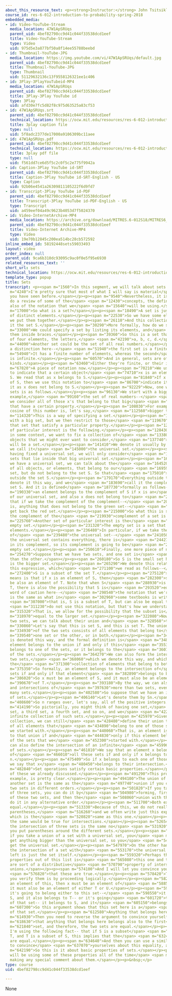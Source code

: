 ```yaml
---
about_this_resource_text: <p><strong>Instructor:</strong> John Tsitsiklis</p>
course_id: res-6-012-introduction-to-probability-spring-2018
embedded_media:
- id: Video-YouTube-Stream
  media_location: 47W1ApSRUqs
  parent_uid: 4bef82798cc9d41c044f33538dcd1eef
  title: Video-YouTube-Stream
  type: Video
  uid: 975d5e3a877bf50a8f14ee55788beebd
- id: Thumbnail-YouTube-JPG
  media_location: https://img.youtube.com/vi/47W1ApSRUqs/default.jpg
  parent_uid: 4bef82798cc9d41c044f33538dcd1eef
  title: Thumbnail-YouTube-JPG
  type: Thumbnail
  uid: 51129632136c13f9558126321ee1c406
- id: 3Play-3PlayYouTubeid-MP4
  media_location: 47W1ApSRUqs
  parent_uid: 4bef82798cc9d41c044f33538dcd1eef
  title: 3Play-3Play YouTube id
  type: 3Play
  uid: afd30e7fc5d82f8c975d63525a83cf53
- id: 47W1ApSRUqs.srt
  parent_uid: 4bef82798cc9d41c044f33538dcd1eef
  technical_location: https://ocw.mit.edu/resources/res-6-012-introduction-to-probability-spring-2018/part-i-the-fundamentals/sets/47W1ApSRUqs.srt
  title: 3play caption file
  type: null
  uid: 5f8adc2377de17000a9106309bc11aee
- id: 47W1ApSRUqs.pdf
  parent_uid: 4bef82798cc9d41c044f33538dcd1eef
  technical_location: https://ocw.mit.edu/resources/res-6-012-introduction-to-probability-spring-2018/part-i-the-fundamentals/sets/47W1ApSRUqs.pdf
  title: 3play pdf file
  type: null
  uid: f561dd7ce6d5f5c2c0f5c2e775f9942a
- id: Caption-3Play YouTube id-SRT
  parent_uid: 4bef82798cc9d41c044f33538dcd1eef
  title: Caption-3Play YouTube id-SRT-English - US
  type: Caption
  uid: 92b06e4541a26309811105222f6d9fd7
- id: Transcript-3Play YouTube id-PDF
  parent_uid: 4bef82798cc9d41c044f33538dcd1eef
  title: Transcript-3Play YouTube id-PDF-English - US
  type: Transcript
  uid: a459eef04a49c9623b4053d7f5024370
- id: Video-InternetArchive-MP4
  media_location: https://archive.org/download/MITRES.6-012S18/MITRES6_012S18_S01-01_300k.mp4
  parent_uid: 4bef82798cc9d41c044f33538dcd1eef
  title: Video-Internet Archive-MP4
  type: Video
  uid: 19e70b12845c200ea514bc28cb572592
inline_embed_id: 58192448sets59033493
layout: video
order_index: null
parent_uid: 9ca6b310dc93095c9ac0f0e5f95e6930
related_resources_text: ''
short_url: sets
technical_location: https://ocw.mit.edu/resources/res-6-012-introduction-to-probability-spring-2018/part-i-the-fundamentals/sets
template_type: popup
title: Sets
transcript: <p><span m="1560">In this segment, we will talk about sets.</span></p><p><span
  m="4240">I'm pretty sure that most of what I will say is material</span> <span m="7770">that
  you have seen before.</span></p><p><span m="9540">Nevertheless, it is useful to
  do a review of some of the</span> <span m="12430">concepts, the definitions, and
  also of the notation that we</span> <span m="15640">will be using.</span></p><p><span
  m="17000">So what is a set?</span></p><p><span m="18490">A set is just a collection
  of distinct elements.</span></p><p><span m="22530">So we have some elements, and
  we put them together.</span></p><p><span m="26110">And this collection, we call
  it the set S.</span></p><p><span m="30290">More formally, how do we specify a set?</span></p><p><span
  m="33000">We could specify a set by listing its elements, and</span> <span m="37330">putting
  them inside braces.</span></p><p><span m="39360">So this is a set that consists
  of four elements, the letters,</span> <span m="42190">a, b, c, d.</span></p><p><span
  m="44090">Another set could be the set of all real numbers.</span></p><p><span m="49990">Notice
  a distinction here--</span> <span m="51940">the first set is a finite set.</span></p><p><span
  m="54940">It has a finite number of elements, whereas the second</span> <span m="59060">set
  is infinite.</span></p><p><span m="60570">And in general, sets are of these two
  kinds.</span></p><p><span m="63460">Either they're finite, or their infinite.</span></p><p><span
  m="67820">A piece of notation now.</span></p><p><span m="70210">We use this notation
  to indicate that a certain object</span> <span m="74710">x is an element of a set
  S. We read that as x belongs to S.</span></p><p><span m="81840">If x is not an element
  of S, then we use this notation to</span> <span m="86700">indicate it, and we read
  it as x does not belong to S.</span></p><p><span m="92229">Now, one way of specifying
  sets is as follows.</span></p><p><span m="96130">We start with a bigger set-- for
  example,</span> <span m="99160">the set of real numbers--</span> <span m="101070">and
  we consider all of those x's that belong to that big</span> <span m="105130">set
  that have a certain property.</span></p><p><span m="108030">For example, that the
  cosine of this number is, let's say,</span> <span m="112560">bigger than 1/2.</span></p><p><span
  m="114320">This is a way of specifying a set.</span></p><p><span m="116150">We start
  with a big set, but we then restrict to those</span> <span m="119670">elements of
  that set that satisfy a particular property.</span></p><p><span m="124860">One set
  of particular interest is the following.</span></p><p><span m="128430">Sometimes
  in some context, we want to fix a collection of</span> <span m="133800">all possible
  objects that we might ever want to consider,</span> <span m="137740">and that collection
  will be a set.</span></p><p><span m="141410">We denote it usually by omega, and
  we call it</span> <span m="145000">the universal set.</span></p><p><span m="147840">So
  having fixed a universal set, we will only consider</span> <span m="153040">smaller
  sets that lie inside that big universal set.</span></p><p><span m="160400">And once
  we have a universal set, we can talk about the</span> <span m="164520">collection
  of all objects, or elements, that belong to our</span> <span m="169590">universal
  set, but do not belong to the set S. So that</span> <span m="175010">would be everything
  outside the set S.</span></p><p><span m="179170">Everything outside the set S, we
  denote it this way, and we</span> <span m="183690">call it the complement of the
  set S. And it is defined</span> <span m="187730">formally as follows--</span> <span
  m="190330">an element belongs to the complement of S if x is an</span> <span m="197000">element
  of our universal set, and also x does not belong to</span> <span m="203640">S. Notice
  that if we take the complement of the complement--</span> <span m="209590">that
  is, anything that does not belong to the green set--</span> <span m="212740">we
  get back the red set.</span></p><p><span m="215000">So what this is saying is that
  the complement of the</span> <span m="219930">complement of a set is the set itself.</span></p><p><span
  m="225760">Another set of particular interest is the</span> <span m="228730">so-called
  empty set.</span></p><p><span m="231320">The empty set is a set that contains no
  elements.</span></p><p><span m="236480">In particular, if we take the complement
  of</span> <span m="239480">the universal set--</span> <span m="241050">well, since
  the universal set contains everything, there is</span> <span m="244270">nothing
  in its complement, so its complement is going to be</span> <span m="247510">the
  empty set.</span></p><p><span m="250610">Finally, one more piece of notation.</span></p><p><span
  m="254270">Suppose that we have two sets, and one set is</span> <span m="258579">bigger
  than the other.</span></p><p><span m="260180">So S is the small set here, and T
  is the bigger set.</span></p><p><span m="265290">We denote this relation by writing
  this expression, which</span> <span m="271100">we read as follows--</span> <span
  m="272400">S is a subset of the set T.</span></p><p><span m="275120">And what that
  means is that if x is an element of S, then</span> <span m="282300">such an x must
  be also an element of T. Note that when S</span> <span m="288930">is a subset of
  T, there is also the possibility that S is</span> <span m="293520">equal to T. One
  word of caution here--</span> <span m="298540">the notation that we're using here
  is the same as what in</span> <span m="302960">some textbooks is written this way--</span>
  <span m="307000">that is, S is a subset of T, but can also be equal to T. We</span>
  <span m="311230">do not use this notation, but that's how we understand it.</span></p><p><span
  m="315320">That is, we allow for the possibility that the subset is</span> <span
  m="318970">equal to the larger set.</span></p><p><span m="322080">Now when we have
  two sets, we can talk about their union and</span> <span m="328560">their intersection.</span></p><p><span
  m="330860">Let's say that this is set S, and this is set T. The union</span> <span
  m="334930">of the two sets consists of all elements that belong to</span> <span
  m="339540">one set or the other, or in both.</span></p><p><span m="342980">The union
  is denoted this way, and the formal definition is</span> <span m="348470">that some
  element belongs to the union if and only if this</span> <span m="355310">element
  belongs to one of the sets, or it belongs to the</span> <span m="360780">other one
  of the sets.</span></p><p><span m="364270">We can also form the intersection of
  two sets,</span> <span m="368060">which we denote this way, and which stands for
  the</span> <span m="371300">collection of elements that belong to both of the sets.</span></p><p><span
  m="375350">So formally, an element belongs to the intersection of</span> <span m="378790">two
  sets if and only if that element</span> <span m="382890">belongs to both of them.</span></p><p><span
  m="386020">So x must be an element of S, and it must also be an element</span> <span
  m="390670">of T.</span></p><p><span m="393180">By the way, we can also define unions
  and intersections of</span> <span m="397630">more than two sets, even of infinitely
  many sets.</span></p><p><span m="402580">So suppose that we have an infinite collection
  of sets.</span></p><p><span m="406140">Let's denote them by Sn.</span></p><p><span
  m="408600">So n ranges over, let's say, all of the positive integers.</span></p><p><span
  m="414190">So pictorially, you might think of having one set,</span> <span m="418780">another
  set, a third set, a fourth set, and so on, and we</span> <span m="422570">have an
  infinite collection of such sets.</span></p><p><span m="425970">Given this infinite
  collection, we can still</span> <span m="428480">define their union to be the set
  of all elements that</span> <span m="434890">belong to one of those sets Sn that
  we started with.</span></p><p><span m="440060">That is, an element is going to belong
  to that union if and</span> <span m="444830">only if this element belongs to some
  of the sets that we</span> <span m="452300">started with.</span></p><p><span m="456680">We
  can also define the intersection of an infinite</span> <span m="459960">collection
  of sets.</span></p><p><span m="461810">We say that an element x belongs to the intersection
  of</span> <span m="466010">all these sets if and only if x belongs to Sn for all
  n.</span></p><p><span m="475409">So if x belongs to each one of those Sn's, then
  we say that x</span> <span m="480450">belongs to their intersection.</span></p><p><span
  m="482840">Set operations satisfy certain basic properties.</span></p><p><span m="487560">One
  of these we already discussed.</span></p><p><span m="491290">This property, for
  example, is pretty clear.</span></p><p><span m="494100">The union of a set with
  another set is the same as the</span> <span m="497740">union if you consider the
  two sets in different orders.</span></p><p><span m="501820">If you take the union
  of three sets, you can do it by</span> <span m="504980">forming, first, the union
  of these two sets, and then the</span> <span m="508060">union with this one; or,
  do it in any alternative order.</span></p><p><span m="511700">Both expressions are
  equal.</span></p><p><span m="513330">Because of this, we do not really need the
  parentheses,</span> <span m="516260">and we often write just this expression here,
  which is the</span> <span m="520820">same as this one.</span></p><p><span m="523090">And
  the same would be true for intersections.</span></p><p><span m="526540">That is,
  the intersection of three sets is the same no</span> <span m="531920">matter how
  you put parentheses around the different sets.</span></p><p><span m="539640">Now
  if you take a union of a set with a universal set, you</span> <span m="543140">cannot
  get anything bigger than the universal set, so you</span> <span m="545950">just
  get the universal set.</span></p><p><span m="547970">On the other hand, if you take
  the intersection of a set with</span> <span m="553170">the universal set, what is
  left is just the set itself.</span></p><p><span m="559320">Perhaps the more complicated
  properties out of this list is</span> <span m="565080">this one and this one, which
  are sort of a distributive</span> <span m="570790">property of intersections and
  unions.</span></p><p><span m="574100">And I will let you convince yourselves</span>
  <span m="576820">that these are true.</span></p><p><span m="578420">The way that
  you verify them is by proceeding logically.</span></p><p><span m="582730">If x is
  an element of this, then x must be an element of</span> <span m="588510">S, and
  it must also be an element of either T or U.</span></p><p><span m="593580">Therefore,
  it's going to belong either to this set--</span> <span m="598550">it belongs to
  S, and it also belongs to T-- or it's going</span> <span m="601720">to be an element
  of that set-- it belongs to S, and it</span> <span m="605150">belongs to U.</span></p><p><span
  m="607300">So this argument shows that this set here is a</span> <span m="610920">subset
  of that set.</span></p><p><span m="612580">Anything that belongs here belongs there.</span></p><p><span
  m="614930">Then you need to reverse the argument to convince yourself</span> <span
  m="618630">that anything that belongs here belongs also to the first</span> <span
  m="621840">set, and therefore, the two sets are equal.</span></p><p><span m="624890">Here,
  I'm using the following fact-- that if S is a subset</span> <span m="628020">of
  T, and T is a subset of S, this implies that the</span> <span m="632410">two sets
  are equal.</span></p><p><span m="634640">And then you can use a similar argument
  to convince</span> <span m="637070">yourselves about this equality, as well.</span></p><p><span
  m="642190">So this is it about basic properties of sets.</span></p><p><span m="645850">We
  will be using some of these properties all of the time</span> <span m="649290">without
  making any special comment about them.</span></p><p>&nbsp;</p>
type: course
uid: 4bef82798cc9d41c044f33538dcd1eef

---
```

None